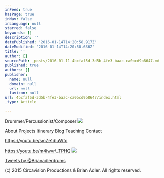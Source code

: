 ```yaml
---
inFeed: true
hasPage: true
inNav: false
inLanguage: null
starred: false
keywords: []
description: ''
datePublished: '2016-01-14T14:20:58.917Z'
dateModified: '2016-01-14T14:20:50.636Z'
title: ''
author: []
sourcePath: _posts/2016-01-11-4bcfaf5d-3d5b-4fe3-baac-ca0bcd9b8647.md
published: true
authors: []
publisher:
  name: null
  domain: null
  url: null
  favicon: null
url: 4bcfaf5d-3d5b-4fe3-baac-ca0bcd9b8647/index.html
_type: Article

---
```

Drummer/Percussionist/Composer
![](https://the-grid-user-content.s3-us-west-2.amazonaws.com/2c64d6f2-d34e-4061-a8a6-89729128fd45.jpg)

About Projects Itinerary Blog Teaching Contact 

https://youtu.be/smZe1dIuWfc

https://youtu.be/m4iwvr\_TPHQ
![](https://the-grid-user-content.s3-us-west-2.amazonaws.com/4b302483-87e0-486b-ba2b-368b145cde37.jpg)

[Tweets by @Brianadlerdrums][0]

(c) 2015 Circavision Productions & Brian Adler. All rights reserved.

[0]: https://twitter.com/Brianadlerdrums